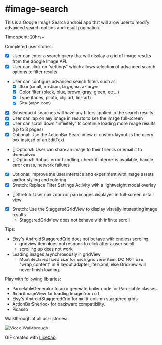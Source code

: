 #image-search
============

This is a Google Image Search android app that will allow user to modify advanced search options and result pagination.

Time spent: 20hrs+

Completed user stories:

 * [x] User can enter a search query that will display a grid of image results from the Google Image API.
 * [x] User can click on "settings" which allows selection of advanced search options to filter results
 * User can configure advanced search filters such as:
     * [x] Size (small, medium, large, extra-large)
     * [x] Color filter (black, blue, brown, gray, green, etc...)
     * [x] Type (faces, photo, clip art, line art)
     * [x] Site (espn.com)
 * [x] Subsequent searches will have any filters applied to the search results
 * [x] User can tap on any image in results to see the image full-screen
 * [x] User can scroll down “infinitely” to continue loading more image results (up to 8 pages)
 * [x] Optional: Use the ActionBar SearchView or custom layout as the query box instead of an EditText
 * [] Optional: User can share an image to their friends or email it to themselves
 * [] Optional: Robust error handling, check if internet is available, handle error cases, network failures
 * [x] Optional: Improve the user interface and experiment with image assets and/or styling and coloring
 * [x] Stretch: Replace Filter Settings Activity with a lightweight modal overlay
 * [] Stretch: User can zoom or pan images displayed in full-screen detail view
 * [x] Stretch: Use the StaggeredGridView to display visually interesting image results
    * StaggeredGridView does not behave with infinite scroll
 
Tips:

* Etsy's AndroidStaggeredGrid does not behave with endless scroling.
    * gridview item does not respond to click after a user scroll.
    * scrolling  up does not work
* Loading images asynchronously in gridView
    * Must declared fixed size for each grid view item.  DO NOT use "wrap_content" in R.layout.adapter_item.xml, else Gridview will never finish loading.

Play with following libraries:
* ParcelableGenerator to auto generate boiler code for Parcelable classes
* SmartImageView for loading image from url
* Etsy's AndroidStaggeredGrid for multi-column staggered grids
* ActionBarSherlock for backward compatibility.
* Picasso

Walkthrough of all user stories:

![Video Walkthrough](imageSearch.gif)

GIF created with [LiceCap](http://www.cockos.com/licecap/).


